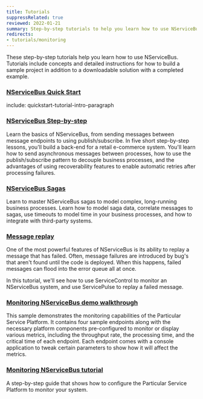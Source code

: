 ```yaml
---
title: Tutorials
suppressRelated: true
reviewed: 2022-01-21
summary: Step-by-step tutorials to help you learn how to use NServiceBus, with detailed instructions and downloadable solutions with the completed examples.
redirects:
- tutorials/monitoring
---
```


These step-by-step tutorials help you learn how to use NServiceBus. Tutorials include concepts and detailed instructions for how to build a sample project in addition to a downloadable solution with a completed example.

### [NServiceBus Quick Start](quickstart/)

include: quickstart-tutorial-intro-paragraph

### [NServiceBus Step-by-step](nservicebus-step-by-step/)

Learn the basics of NServiceBus, from sending messages between message endpoints to using publish/subscribe. In five short step-by-step lessons, you'll build a back-end for a retail e-commerce system. You'll learn how to send asynchronous messages between processes, how to use the publish/subscribe pattern to decouple business processes, and the advantages of using recoverability features to enable automatic retries after processing failures.

### [NServiceBus Sagas](nservicebus-sagas/)

Learn to master NServiceBus sagas to model complex, long-running business processes. Learn how to model saga data, correlate messages to sagas, use timeouts to model time in your business processes, and how to integrate with third-party systems. 

### [Message replay](message-replay/)

One of the most powerful features of NServiceBus is its ability to replay a message that has failed. Often, message failures are introduced by bug's that aren't found until the code is deployed. When this happens, failed messages can flood into the error queue all at once.

In this tutorial, we'll see how to use ServiceControl to monitor an NServiceBus system, and use ServicePulse to replay a failed message.

### [Monitoring NServiceBus demo walkthrough](monitoring-demo/)

This sample demonstrates the monitoring capabilities of the Particular Service Platform. It contains four sample endpoints along with the necessary platform components pre-configured to monitor or display various metrics, including the throughput rate, the processing time, and the critical time of each endpoint. Each endpoint comes with a console application to tweak certain parameters to show how it will affect the metrics.

### [Monitoring NServiceBus tutorial](monitoring-setup/)

A step-by-step guide that shows how to configure the Particular Service Platform to monitor your system.
